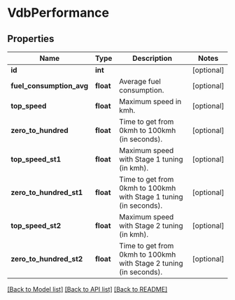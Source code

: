 # VdbPerformance

## Properties
Name | Type | Description | Notes
------------ | ------------- | ------------- | -------------
**id** | **int** |  | [optional] 
**fuel_consumption_avg** | **float** | Average fuel consumption. | [optional] 
**top_speed** | **float** | Maximum speed in kmh. | [optional] 
**zero_to_hundred** | **float** | Time to get from 0kmh to 100kmh (in seconds). | [optional] 
**top_speed_st1** | **float** | Maximum speed with Stage 1 tuning (in kmh). | [optional] 
**zero_to_hundred_st1** | **float** | Time to get from 0kmh to 100kmh with Stage 1 tuning (in seconds). | [optional] 
**top_speed_st2** | **float** | Maximum speed with Stage 2 tuning (in kmh). | [optional] 
**zero_to_hundred_st2** | **float** | Time to get from 0kmh to 100kmh with Stage 2 tuning (in seconds). | [optional] 

[[Back to Model list]](../../README.md#documentation-for-models) [[Back to API list]](../../README.md#documentation-for-api-endpoints) [[Back to README]](../../README.md)

